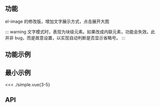 ## 功能

el-image 的修改版，增加文字展示方式，点击展开大图

::: warning
文字模式时，表现为块级元素。如果改成内联元素，功能会失效。此并非 bug，而是故意设置，以实现自动判断是否显示省略号。
:::

## 功能示例

<Example />

## 最小示例

<<< ./simple.vue{3-5}

## API

<Usage />

<script setup>
import Example from "@/components/image/docs/example.vue";
import Usage from "@/components/image/docs/usage.vue";
</script>